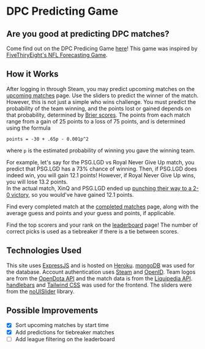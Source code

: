 # DPC Predicting Game

## Are you good at predicting DPC matches? 

Come find out on the DPC Predicing Game [here](https://dpc-predictions-game.herokuapp.com/)! This game was inspired by [FiveThiryEight's NFL Forecasting Game](https://projects.fivethirtyeight.com/2021-nfl-forecasting-game/).

## How it Works

After logging in through Steam, you may predict upcoming matches on the [upcoming matches](https://dpc-predictions-game.herokuapp.com/upcoming_matches) page. Use the sliders to predict the winner of the match. However, this is not just a simple who wins challenge. You must predict the probability of the team winning, and the points lost or gained depends on that probability, determined by [Brier scores](https://en.wikipedia.org/wiki/Brier_score). The points from each match range from a gain of 25 points to a loss of 75 points, and is determined using the formula          

```points = -30 + .65p - 0.001p^2```

where ```p``` is the estimated probability of winning you gave the winning team. 

For example, let's say for the PSG.LGD vs Royal Never Give Up match, you predict that PSG.LGD has a 73% chance of winning.
Then, if PSG.LGD does indeed win, you will gain 12.1 points! However, if Royal Never Give Up wins, you will lose 13.2 points.      
In the actual match, XinQ and PSG.LGD ended up [punching their way to a 2-0 victory](https://clips.twitch.tv/LittleSucculentBoarPipeHype-i9sA0osMm40k70Eh), so you would've have gained 12.1 points.


Find every completed match at the [completed matches](https://dpc-predictions-game.herokuapp.com/complete_matches) page, along with the average guess and points and your guess and points, if applicable.      

Find the top scorers and your rank on the [leaderboard](https://dpc-predictions-game.herokuapp.com/leaderboard) page! The number of correct picks is used as a tiebreaker if there is a tie between scores.

## Technologies Used

This site uses [ExpressJS](https://expressjs.com/) and is hosted on [Heroku](https://www.heroku.com/). [mongoDB](https://www.mongodb.com/) was used for the database. Account authentication uses [Steam](https://steamcommunity.com/dev) and [OpenID](https://openid.net/connect/). Team logos are from the [OpenDota API](https://docs.opendota.com/) and the match data is from the [Liquipedia API](https://liquipedia.net/api-terms-of-use).        
[handlebars](https://handlebarsjs.com/) and [Tailwind CSS](https://tailwindcss.com/) was used for the frontend. The sliders were from the [noUISlider](https://refreshless.com/nouislider/) library.

## Possible Improvements

- [x] Sort upcoming matches by start time
- [x] Add predictions for tiebreaker matches
- [ ] Add league filtering on the leaderboard
